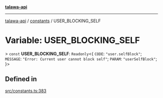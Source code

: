[**talawa-api**](../../README.md)

***

[talawa-api](../../modules.md) / [constants](../README.md) / USER\_BLOCKING\_SELF

# Variable: USER\_BLOCKING\_SELF

\> `const` **USER\_BLOCKING\_SELF**: `Readonly`\<\{ `CODE`: `"user.selfBlock"`; `MESSAGE`: `"Error: Current user cannot block self"`; `PARAM`: `"userSelfBlock"`; \}\>

## Defined in

[src/constants.ts:383](https://github.com/PalisadoesFoundation/talawa-api/blob/4b5c74fd36bcfc2e36f3a06b67d517e865c188be/src/constants.ts#L383)

